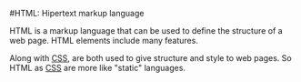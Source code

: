 #HTML: Hipertext markup language

HTML is a markup language that can be used to define the structure of a web page. HTML elements include many features.
Along with [CSS](http://127.0.0.1:8000/CSS), are both used to give structure and style to web pages. So HTML as [CSS](http://127.0.0.1:8000/CSS) are more like "static" languages.